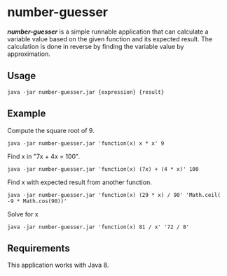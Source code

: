 # number-guesser

***number-guesser*** is a simple runnable application that can calculate a variable value based on the given function and its expected result.
The calculation is done in reverse by finding the variable value by approximation.

## Usage
```{r, engine='bash'}
java -jar number-guesser.jar {expression} {result}
```

## Example
Compute the square root of 9.
```{r, engine='bash'}
java -jar number-guesser.jar 'function(x) x * x' 9
```


Find x in "7x + 4x = 100".
```{r, engine='bash'}
java -jar number-guesser.jar 'function(x) (7x) + (4 * x)' 100
```


Find x with expected result from another function.
```{r, engine='bash'}
java -jar number-guesser.jar 'function(x) (29 * x) / 90' 'Math.ceil( -9 * Math.cos(90))'
```


Solve for x
```{r, engine='bash'}
java -jar number-guesser.jar 'function(x) 81 / x' '72 / 8'
```

## Requirements
This application works with Java 8.